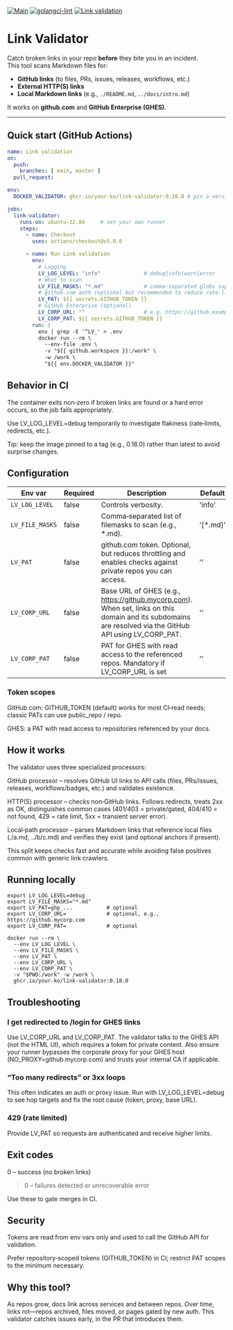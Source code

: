 [![Main](https://github.com/your-ko/link-validator/actions/workflows/main.yaml/badge.svg)](https://github.com/your-ko/link-validator/actions/workflows/main.yaml)
[![golangci-lint](https://github.com/your-ko/link-validator/actions/workflows/golangci-lint.yaml/badge.svg)](https://github.com/your-ko/link-validator/actions/workflows/golangci-lint.yaml)
[![Link validation](https://github.com/your-ko/link-validator/actions/workflows/workflow-link-validator.yaml/badge.svg)](https://github.com/your-ko/link-validator/actions/workflows/workflow-link-validator.yaml)

# Link Validator

Catch broken links in your repo **before** they bite you in an incident.  
This tool scans Markdown files for:
- **GitHub links** (to files, PRs, issues, releases, workflows, etc.)
- **External HTTP(S) links**
- **Local Markdown links** (e.g., `./README.md`, `../docs/intro.md`)

It works on **github.com** and **GitHub Enterprise (GHES)**.


---

## Quick start (GitHub Actions)

```yaml
name: Link validation
on:
  push:
    branches: [ main, master ]
  pull_request:

env:
  DOCKER_VALIDATOR: ghcr.io/your-ko/link-validator:0.18.0 # pin a version

jobs:
  link-validator:
    runs-on: ubuntu-22.04     # set your own runner
    steps:
      - name: Checkout
        uses: actions/checkout@v5.0.0

      - name: Run Link validation
        env:
          # Logging
          LV_LOG_LEVEL: "info"              # debug|info|warn|error
          # What to scan
          LV_FILE_MASKS: "*.md"             # comma-separated globs supported
          # github.com auth (optional but recommended to reduce rate-limiting)
          LV_PAT: ${{ secrets.GITHUB_TOKEN }}
          # GitHub Enterprise (optional)
          LV_CORP_URL: ""                   # e.g. https://github.example.com
          LV_CORP_PAT: ${{ secrets.GITHUB_TOKEN }}
        run: |
          env | grep -E '^LV_' > .env
          docker run --rm \
            --env-file .env \
            -v "${{ github.workspace }}:/work" \
            -w /work \
            "${{ env.DOCKER_VALIDATOR }}"
```
## Behavior in CI

The container exits non‑zero if broken links are found or a hard error occurs, so the job fails appropriately.

Use LV_LOG_LEVEL=debug temporarily to investigate flakiness (rate‑limits, redirects, etc.).

Tip: keep the image pinned to a tag (e.g., 0.18.0) rather than latest to avoid surprise changes.

## Configuration

| Env var         | Required | Description                                                                                                                                              | Default  |
|-----------------|----------|----------------------------------------------------------------------------------------------------------------------------------------------------------|----------|
| `LV_LOG_LEVEL`  | false    | Controls verbosity.                                                                                                                                      | 'info'   |
| `LV_FILE_MASKS` | false    | Comma‑separated list of filemasks to scan (e.g., *.md).                                                                                                  | '[*.md]' |
| `LV_PAT`        | false    | github.com token. Optional, but reduces throttling and enables checks against private repos you can access.                                              | ''       |
| `LV_CORP_URL`   | false    | Base URL of GHES (e.g., https://github.mycorp.com). When set, links on this domain and its subdomains are resolved via the GitHub API using LV_CORP_PAT. | ''       |
| `LV_CORP_PAT`   | false    | PAT for GHES with read access to the referenced repos. Mandatory if LV_CORP_URL is set                                                                   | ''       |

### Token scopes

GitHub.com: GITHUB_TOKEN (default) works for most CI‑read needs; classic PATs can use public_repo / repo.

GHES: a PAT with read access to repositories referenced by your docs.

## How it works
The validator uses three specialized processors:

GitHub processor – resolves GitHub UI links to API calls (files, PRs/issues, releases, workflows/badges, etc.) and validates existence.

HTTP(S) processor – checks non‑GitHub links. Follows redirects, treats 2xx as OK, distinguishes common cases (401/403 = private/gated, 404/410 = not found, 429 = rate limit, 5xx = transient server error).

Local‑path processor – parses Markdown links that reference local files (./a.md, ../b/c.md) and verifies they exist (and optional anchors if present).

This split keeps checks fast and accurate while avoiding false positives common with generic link crawlers.

## Running locally
```shell
export LV_LOG_LEVEL=debug
export LV_FILE_MASKS="*.md"
export LV_PAT=ghp_...           # optional
export LV_CORP_URL=             # optional, e.g., https://github.mycorp.com
export LV_CORP_PAT=             # optional

docker run --rm \
  --env LV_LOG_LEVEL \
  --env LV_FILE_MASKS \
  --env LV_PAT \
  --env LV_CORP_URL \
  --env LV_CORP_PAT \
  -v "$PWD:/work" -w /work \
  ghcr.io/your-ko/link-validator:0.18.0
```

## Troubleshooting
### I get redirected to /login for GHES links
Use LV_CORP_URL and LV_CORP_PAT. 
The validator talks to the GHES API (not the HTML UI), which requires a token for private content. 
Also ensure your runner bypasses the corporate proxy for your GHES host (NO_PROXY=github.mycorp.com) and trusts your internal CA if applicable.

### “Too many redirects” or 3xx loops
This often indicates an auth or proxy issue. Run with LV_LOG_LEVEL=debug to see hop targets and fix the root cause (token, proxy, base URL).

### 429 (rate limited)
Provide LV_PAT so requests are authenticated and receive higher limits.

## Exit codes

0 – success (no broken links)
>0 – failures detected or unrecoverable error

Use these to gate merges in CI.

## Security
Tokens are read from env vars only and used to call the GitHub API for validation.

Prefer repository‑scoped tokens (GITHUB_TOKEN) in CI; restrict PAT scopes to the minimum necessary.

## Why this tool?
As repos grow, docs link across services and between repos. Over time, links rot—repos archived, files moved, or pages gated by new auth. 
This validator catches issues early, in the PR that introduces them.

